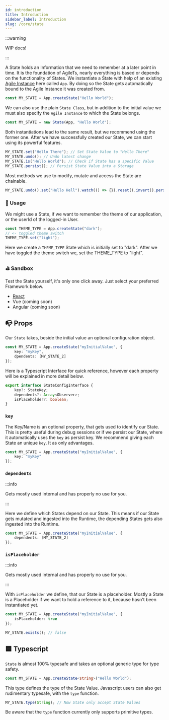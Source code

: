 ```yaml
---
id: introduction
title: Introduction
sidebar_label: Introduction
slug: /core/state
---
```


:::warning

WIP docs!

:::

A State holds an Information that we need to remember at a later point in time.
It is the foundation of AgileTs, nearly everything is based or depends on the functionality of States.
We instantiate a State with help of an existing [Agile Instance](../agile-instance/Introduction.md) here called `App`.
By doing so the State gets automatically bound to the Agile Instance it was created from.
```ts
const MY_STATE = App.createState("Hello World");
```
We can also use the plain `State Class`, 
but in addition to the initial value we must also specify the `Agile Instance` to which the State belongs.
```ts
const MY_STATE = new State(App, "Hello World");
```
Both instantiations lead to the same result, but we recommend using the former one.
After we have successfully created our State, we can start using its powerful features.
```ts
MY_STATE.set("Hello There"); // Set State Value to "Hello There"
MY_STATE.undo(); // Undo latest change
MY_STATE.is("Hello World"); // Check if State has a specific Value
MY_STATE.persist(); // Persist State Value into a Storage
```
Most methods we use to modify, mutate and access the State are chainable.
```ts
MY_STATE.undo().set("Hello Hell").watch(() => {}).reset().invert().persist().type(String);
```

### 🔨 Usage
We might use a State, if we want to remember the theme of our application, or the userId of the logged-in User.
```ts
const THEME_TYPE = App.createState("dark");
// <- toggled theme switch
THEME_TYPE.set("light");
```
Here we create a `THEME_TYPE` State which is initially set to "dark".
After we have toggled the theme switch we, set the THEME_TYPE to "light".

### ⛳️ Sandbox
Test the State yourself, it's only one click away. Just select your preferred Framework below.
- [React](https://codesandbox.io/s/agilets-first-state-f12cz)
- Vue (coming soon)
- Angular (coming soon)

## 📭 Props

Our `State` takes, beside the initial value an optional configuration object.
```ts
const MY_STATE = App.createState("myInitialValue", {
    key: "myKey",
    dpendents: [MY_STATE_2]
});
```
Here is a Typescript Interface for quick reference, however
each property will be explained in more detail below.
```ts
export interface StateConfigInterface {
    key?: StateKey;
    dependents?: Array<Observer>;
    isPlaceholder?: boolean;
}
```

### `key`
The Key/Name is an optional property, that gets used to identify our State.
This is pretty useful during debug sessions or if we persist our State,
where it automatically uses the `key` as persist key.
We recommend giving each State an unique `key`. It as only advantages.
```ts
const MY_STATE = App.createState("myInitialValue", {
    key: "myKey"
});
```

### `dependents`

:::info

Gets mostly used internal and has properly no use for you.

:::

Here we define which States depend on our State.
This means if our State gets mutated and ingested into the Runtime,
the depending States gets also ingested into the Runtime.
```ts
const MY_STATE = App.createState("myInitialValue", {
    dependents: [MY_STATE_2]
});
```

### `isPlaceholder`

:::info

Gets mostly used internal and has properly no use for you.

:::

With `isPlaceholder` we define, that our State is a placeholder.
Mostly a State is a Placeholder if we want to hold a reference to it, because hasn't been instantiated yet.
```ts
const MY_STATE = App.createState("myInitialValue", {
    isPlaceholder: true
});

MY_STATE.exists(); // false
```

## 🟦 Typescript

`State` is almost 100% typesafe and takes an optional generic type for type safety.
```ts
const MY_STATE = App.createState<string>("Hello World");
```
This type defines the type of the State Value.
Javascript users can also get rudimentary typesafe, with the `type` function.
```ts
MY_STATE.type(String); // Now State only accept State Values
```
Be aware that the `type` function currently only supports primitive types.
